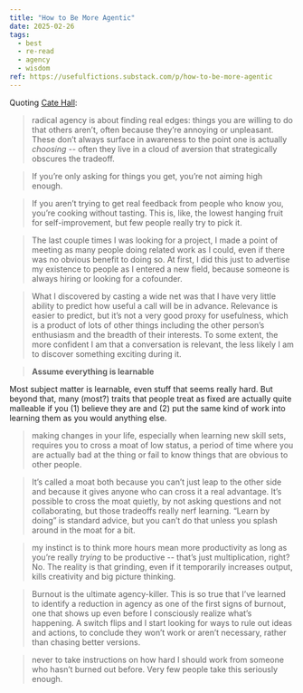 ```yaml
---
title: "How to Be More Agentic"
date: 2025-02-26
tags:
  - best
  - re-read
  - agency
  - wisdom
ref: https://usefulfictions.substack.com/p/how-to-be-more-agentic
---
```

Quoting [Cate Hall](https://usefulfictions.substack.com/p/how-to-be-more-agentic):

> radical agency is about finding real edges: things you are willing to do that others aren’t, often because they’re annoying or unpleasant. These don’t always surface in awareness to the point one is actually *choosing* -- often they live in a cloud of aversion that strategically obscures the tradeoff.

> If you’re only asking for things you get, you’re not aiming high enough.

> If you aren’t trying to get real feedback from people who know you, you’re cooking without tasting. This is, like, the lowest hanging fruit for self-improvement, but few people really try to pick it.

> The last couple times I was looking for a project, I made a point of meeting as many people doing related work as I could, even if there was no obvious benefit to doing so. At first, I did this just to advertise my existence to people as I entered a new field, because someone is always hiring or looking for a cofounder.

> What I discovered by casting a wide net was that I have very little ability to predict how useful a call will be in advance. Relevance is easier to predict, but it’s not a very good proxy for usefulness, which is a product of lots of other things including the other person’s enthusiasm and the breadth of their interests. To some extent, the more confident I am that a conversation is relevant, the less likely I am to discover something exciting during it.

> **Assume everything is learnable**

Most subject matter is learnable, even stuff that seems really hard. But beyond that, many (most?) traits that people treat as fixed are actually quite malleable if you (1) believe they are and (2) put the same kind of work into learning them as you would anything else.

> making changes in your life, especially when learning new skill sets, requires you to cross a moat of low status, a period of time where you are actually bad at the thing or fail to know things that are obvious to other people.

> It’s called a moat both because you can’t just leap to the other side and because it gives anyone who can cross it a real advantage. It’s possible to cross the moat quietly, by not asking questions and not collaborating, but those tradeoffs really nerf learning. “Learn by doing” is standard advice, but you can’t do that unless you splash around in the moat for a bit.

> my instinct is to think more hours mean more productivity as long as you’re really *trying* to be productive -- that’s just multiplication, right? No. The reality is that grinding, even if it temporarily increases output, kills creativity and big picture thinking.

> Burnout is the ultimate agency-killer. This is so true that I’ve learned to identify a reduction in agency as one of the first signs of burnout, one that shows up even before I consciously realize what’s happening. A switch flips and I start looking for ways to rule out ideas and actions, to conclude they won’t work or aren’t necessary, rather than chasing better versions.

> never to take instructions on how hard I should work from someone who hasn’t burned out before. Very few people take this seriously enough.